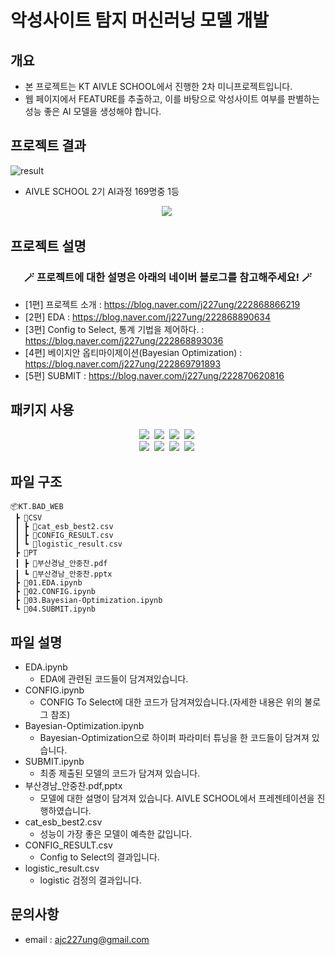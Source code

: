 # 악성사이트 탐지 머신러닝 모델 개발

## 개요
* 본 프로젝트는 KT AIVLE SCHOOL에서 진행한 2차 미니프로젝트입니다.
* 웹 페이지에서 FEATURE를 추출하고, 이를 바탕으로 악성사이트 여부를 판별하는 성능 좋은 AI 모델을 생성해야 합니다.

## 프로젝트 결과
![result](https://user-images.githubusercontent.com/89781598/189193337-bbb43766-7221-4daa-af4c-3eb80bcd83be.png)
- AIVLE SCHOOL 2기 AI과정 169명중 1등
<p align="center">
  <a href="https://www.kaggle.com/competitions/aivle-school-2nd-miniproject-competition/leaderboard"><img src="https://img.shields.io/badge/Kaggle-20BEFF?style=flat-square&logo=Kaggle&logoColor=white&link=https://www.kaggle.com/competitions/aivle-school-2nd-miniproject-competition/leaderboard"/></a>&nbsp
</p>

## 프로젝트 설명
<h3 align="center">🪄 프로젝트에 대한 설명은 아래의 네이버 블로그를 참고해주세요! 🪄</h3>

- [1편] 프로젝트 소개 : https://blog.naver.com/j227ung/222868866219
- [2편] EDA : https://blog.naver.com/j227ung/222868890634
- [3편] Config to Select, 통계 기법을 제어하다. : https://blog.naver.com/j227ung/222868893036
- [4편] 베이지안 옵티마이제이션(Bayesian Optimization) : https://blog.naver.com/j227ung/222869791893
- [5편] SUBMIT : https://blog.naver.com/j227ung/222870620816


## 패키지 사용

<p align="center">
  <img src="https://img.shields.io/badge/pandas-150458?style=flat-square&logo=pandas&logoColor=white"/></a>&nbsp
  <img src="https://img.shields.io/badge/NumPy-013243?style=flat-square&logo=NumPy&logoColor=white"/></a>&nbsp
  <img src="https://img.shields.io/badge/SciPy-8CAAE6?style=flat-square&logo=SciPy&logoColor=white"/></a>&nbsp
  <img src="https://img.shields.io/badge/scikit-learn-F7931E?style=flat-square&logo=scikit-learn&logoColor=white"/></a>&nbsp
  <br>
    <img src="https://img.shields.io/badge/-statsmodel-green"/></a>&nbsp
    <img src="https://img.shields.io/badge/-itertools-black"/></a>&nbsp
    <img src="https://img.shields.io/badge/-catboost-yellow"/></a>&nbsp
    <img src="https://img.shields.io/badge/-byes_opt-blueviolet"/></a>&nbsp
    
</p>

## 파일 구조
```
📦KT.BAD_WEB
 ┣ 📂CSV
 ┃ ┣ 📜cat_esb_best2.csv
 ┃ ┣ 📜CONFIG_RESULT.csv
 ┃ ┗ 📜logistic_result.csv
 ┣ 📂PT
 ┃ ┣ 📜부산경남_안중찬.pdf
 ┃ ┗ 📜부산경남_안중찬.pptx
 ┣ 📜01.EDA.ipynb
 ┣ 📜02.CONFIG.ipynb
 ┣ 📜03.Bayesian-Optimization.ipynb
 ┗ 📜04.SUBMIT.ipynb
```

## 파일 설명
- EDA.ipynb
    - EDA에 관련된 코드들이 담겨져있습니다.
- CONFIG.ipynb
    - CONFIG To Select에 대한 코드가 담겨져있습니다.(자세한 내용은 위의 불로그 참조)
- Bayesian-Optimization.ipynb
    - Bayesian-Optimization으로 하이퍼 파라미터 튜닝을 한 코드들이 담겨져 있습니다.
- SUBMIT.ipynb
    - 최종 제출된 모델의 코드가 담겨져 있습니다.
- 부산경남_안중찬.pdf,pptx
    - 모델에 대한 설명이 담겨져 있습니다. AIVLE SCHOOL에서 프레젠테이션을 진행하였습니다.
- cat_esb_best2.csv
    - 성능이 가장 좋은 모델이 예측한 값입니다.
- CONFIG_RESULT.csv
    - Config to Select의 결과입니다.
- logistic_result.csv
    - logistic 검정의 결과입니다.

## 문의사항
* email : ajc227ung@gmail.com

